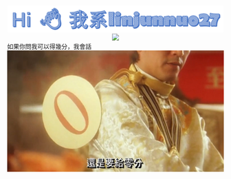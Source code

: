 <div align="center"> <img src="ljn.png" width=700 /></div>


<div align="center"> <img src="https://github-readme-streak-stats.herokuapp.com/?user=linjunnuo" width=700 /> </div>










<div >如果你問我可以得幾分，我會話</div>
<div align="center"> <img src="bgg.png" width="700"> </div>
